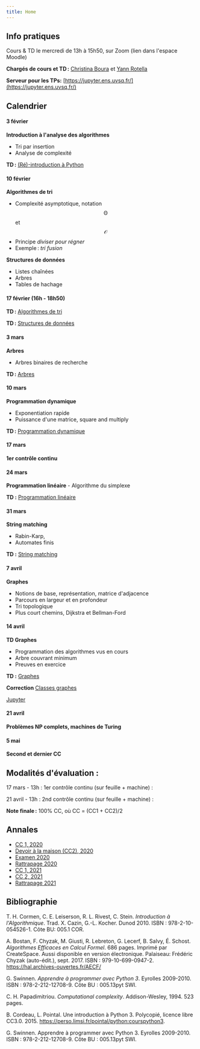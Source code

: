 ```yaml
---
title: Home
---
```


## Info pratiques

Cours & TD le mercredi de 13h à 15h50, sur Zoom (lien dans l'espace Moodle)

**Chargés de cours et TD :** [Christina Boura](https://christinaboura.wordpress.com/) et [Yann Rotella](https://rotella.fr/)

**Serveur pour les TPs:** [https://jupyter.ens.uvsq.fr/](https://jupyter.ens.uvsq.fr/)



## Calendrier

#### 3 février

**Introduction à l'analyse des algorithmes**
   - Tri par insertion
   - Analyse de complexité

**TD :** [(Ré)-introduction à Python](tds/intro-python)



#### 10 février

**Algorithmes de tri**
   - Complexité asymptotique, notation $$\mathcal{\Theta}$$ et $$\mathcal{O}$$
   - Principe *diviser pour régner*
   - Exemple : *tri fusion*
   
**Structures de données**
  - Listes chaînées
  - Arbres
  - Tables de hachage


#### 17 février (16h - 18h50)

**TD :** [Algorithmes de tri](tds/tris)
    
**TD :** [Structures de données](tds/structures-donnees)



#### 3 mars

**Arbres**
   - Arbres binaires de recherche

**TD :** [Arbres](tds/classes-arbres)



#### 10 mars

**Programmation dynamique**
   - Exponentiation rapide
   - Puissance d'une matrice, square and multiply
    
    
**TD :** [Programmation dynamique](tds/prog-dynamique)


#### 17 mars

**1er contrôle continu**


#### 24 mars

**Programmation linéaire**
    - Algorithme du simplexe
    
**TD :** [Programmation linéaire](tds/linprog)


#### 31 mars

**String matching**
   - Rabin-Karp,
   - Automates finis
    
**TD :** [String matching](tds/strings)


#### 7 avril

**Graphes**
   - Notions de base, représentation, matrice d'adjacence
   - Parcours en largeur et en profondeur
   - Tri topologique
   - Plus court chemins, Dijkstra et Bellman-Ford


#### 14 avril

**TD Graphes**
   - Programmation des algorithmes vus en cours
   - Arbre couvrant minimum
   - Preuves en exercice
    
**TD :** [Graphes](tds/graphes)

**Correction** [Classes graphes](tds/graphes2)

[Jupyter](tds/TD6.ipynb)


#### 21 avril

**Problèmes NP complets, machines de Turing**



#### 5 mai

**Second et dernier CC**





## Modalités d'évaluation :

17 mars - 13h : 1er contrôle continu (sur feuille + machine) : 

21 avril - 13h : 2nd contrôle continu (sur feuille + machine) :

**Note finale :** 100% CC, où CC = (CC1 + CC2)/2





## Annales

  - [CC 1, 2020](annales/2020-cc1.pdf)
  - [Devoir à la maison (CC2), 2020](annales/2020-dm.pdf)
  - [Examen 2020](annales/2020-exam.pdf)
  - [Rattrapage 2020](annales/2020-rat.pdf)
  - [CC 1, 2021](annales/2021-cc1.pdf)
  - [CC 2, 2021](annales/2021-cc2.pdf)
  - [Rattrapage 2021](annales/2021-rat.pdf)


## Bibliographie

T. H. Cormen, C. E. Leiserson, R. L. Rivest, C. Stein.
*Introduction à l'Algorithmique*.
Trad. X. Cazin, G.-L. Kocher. Dunod 2010.
ISBN : 978-2-10-054526-1. Côte BU: 005.1 COR.

A. Bostan, F. Chyzak, M. Giusti, R. Lebreton, G. Lecerf, B. Salvy, É. Schost.
*Algorithmes Efficaces en Calcul Formel*.
686 pages. Imprimé par CreateSpace. Aussi disponible en version électronique.
Palaiseau: Frédéric Chyzak (auto-édit.), sept. 2017.
ISBN : 979-10-699-0947-2. <https://hal.archives-ouvertes.fr/AECF/>

G. Swinnen.
*Apprendre à programmer avec Python 3*.
Eyrolles 2009-2010.
ISBN : 978-2-212-12708-9. Côte BU : 005.13pyt SWI.

C. H. Papadimitriou.
*Computational complexity*.
Addison-Wesley, 1994. 523 pages.

B. Cordeau, L. Pointal. Une introduction à Python 3. Polycopié, licence libre CC3.0. 2015. https://perso.limsi.fr/pointal/python:courspython3.

G. Swinnen. Apprendre à programmer avec Python 3. Eyrolles 2009-2010. ISBN : 978-2-212-12708-9. Côte BU : 005.13pyt SWI.

